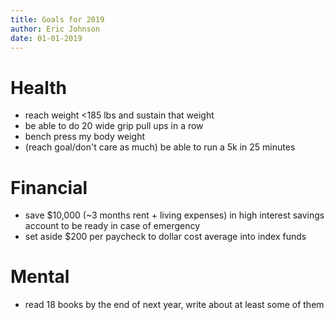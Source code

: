 ```yaml
---
title: Goals for 2019
author: Eric Johnson
date: 01-01-2019
---
```


# Health

- reach weight <185 lbs and sustain that weight
- be able to do 20 wide grip pull ups in a row 
- bench press my body weight
- (reach goal/don't care as much) be able to run a 5k in 25 minutes
 
# Financial

- save $10,000 (~3 months rent + living expenses) in high interest savings account to be ready in case of emergency
- set aside $200 per paycheck to dollar cost average into index funds

# Mental

- read 18 books by the end of next year, write about at least some of them
